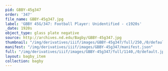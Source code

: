 ```yaml
---
pid: GBBY-45g347
order: '347'
file_name: GBBY-45g347.jpg
label: 'GBBY 45G/347: Football Player: Unidentified - c1920s'
_date: 1920s
object_type: glass plate negative
source: http://archives.nd.edu/Bagby/GBBY-45g347.jpg
thumbnail: "/img/derivatives/iiif/images/GBBY-45g347/full/250,/0/default.jpg"
manifest: "/img/derivatives/iiif/images/GBBY-45g347/manifest.json"
full: "/img/derivatives/iiif/images/GBBY-45g347/full/1140,/0/default.jpg"
layout: bagby_item
collection: bagby
---
```

